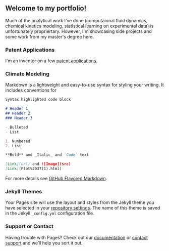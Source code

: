 ## Welcome to my portfolio!

Much of the analytical work I've done (computaional fluid dynamics, chemical kinetics modeling, statistical learning on experimental data) is unfortunately propriertary. However, I'm showcasing side projects and some work from my master's degree here.

### Patent Applications

I'm an inventor on a few [patent applications](https://patents.google.com/?inventor=dumas&assignee=clearsign).

### Climate Modeling




Markdown is a lightweight and easy-to-use syntax for styling your writing. It includes conventions for

```markdown
Syntax highlighted code block

# Header 1
## Header 2
### Header 3

- Bulleted
- List

1. Numbered
2. List

**Bold** and _Italic_ and `Code` text

[Link](url) and ![Image](src)
[Link](Plot%2037(1).html)
```

For more details see [GitHub Flavored Markdown](https://guides.github.com/features/mastering-markdown/).

### Jekyll Themes

Your Pages site will use the layout and styles from the Jekyll theme you have selected in your [repository settings](https://github.com/jesdumas/jesdumas.github.io/settings). The name of this theme is saved in the Jekyll `_config.yml` configuration file.

### Support or Contact

Having trouble with Pages? Check out our [documentation](https://help.github.com/categories/github-pages-basics/) or [contact support](https://github.com/contact) and we’ll help you sort it out.
